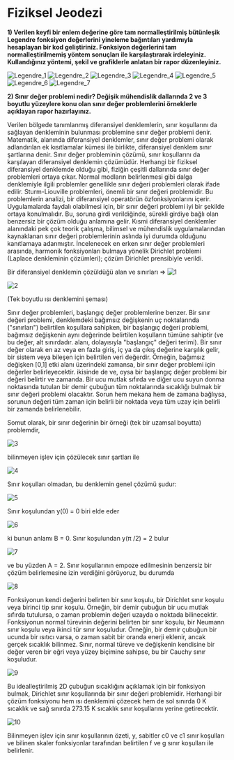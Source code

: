 # Fiziksel Jeodezi

 **1) Verilen keyfi bir enlem değerine göre tam normalleştirilmiş bütünleşik Legendre fonksiyon değerlerini yineleme bağıntıları yardımıyla hesaplayan bir kod geliştiriniz. Fonksiyon değerlerini tam normalleştirilmemiş yöntem sonuçları ile karşılaştırarak irdeleyiniz. Kullandığınız yöntemi, şekil ve grafiklerle anlatan bir rapor düzenleyiniz.**


![Legendre_1](https://i.imgur.com/1hnV9UI.png)
![Legendre_2](https://i.hizliresim.com/FPDEPH.png)
![Legendre_3](https://i.hizliresim.com/q6pzyD.png)
![Legendre_4](https://i.hizliresim.com/iZqZmp.png)
![Legendre_5](https://i.imgur.com/kWK9jrk.png)
![Legendre_6](https://i.hizliresim.com/fb6lY4.png)
![Legendre_7](https://i.imgur.com/foa21Gn.png)


 **2) Sınır değer problemi nedir? Değişik mühendislik dallarında 2 ve 3 boyutlu yüzeylere konu olan sınır değer problemlerini örneklerle açıklayan rapor hazırlayınız.**
 
 
Verilen bölgede tanımlanmış diferansiyel denklemlerin, sınır koşullarını da sağlayan denkleminin bulunması problemine sınır değer problemi denir.
Matematik, alanında diferansiyel denklemler, sınır değer problemi olarak adlandırılan ek kısıtlamalar kümesi ile birlikte, diferansiyel denklem sınır şartlarına denir. Sınır değer probleminin çözümü, sınır koşullarını da karşılayan diferansiyel denklemin çözümüdür.
Herhangi bir fiziksel diferansiyel denklemde olduğu gibi, fiziğin çeşitli dallarında sınır değer problemleri ortaya çıkar. Normal modların belirlenmesi gibi dalga denklemiyle ilgili problemler genellikle sınır değeri problemleri olarak ifade edilir. Sturm-Liouville problemleri, önemli bir sınır değeri problemidir. Bu problemlerin analizi, bir diferansiyel operatörün özfonksiyonlarını içerir.
Uygulamalarda faydalı olabilmesi için, bir sınır değeri problemi iyi bir şekilde ortaya konulmalıdır. Bu, soruna girdi verildiğinde, sürekli girdiye bağlı olan benzersiz bir çözüm olduğu anlamına gelir. Kısmi diferansiyel denklemler alanındaki pek çok teorik çalışma, bilimsel ve mühendislik uygulamalarından kaynaklanan sınır değeri problemlerinin aslında iyi durumda olduğunu kanıtlamaya adanmıştır.
İncelenecek en erken sınır değer problemleri arasında, harmonik fonksiyonları bulmaya yönelik Dirichlet problemi (Laplace denkleminin çözümleri); çözüm Dirichlet prensibiyle verildi.



Bir diferansiyel denklemin çözüldüğü alan ve sınırları => ![1](https://i.imgur.com/6ZgtYSm.jpg)







![2](https://i.hizliresim.com/PH68aj.jpg)

(Tek boyutlu ısı denklemini şeması)

Sınır değer problemleri, başlangıç değer problemlerine benzer. Bir sınır değeri problemi, denklemdeki bağımsız değişkenin uç noktalarında ("sınırları") belirtilen koşullara sahipken, bir başlangıç değeri problemi, bağımsız değişkenin aynı değerinde belirtilen koşulların tümüne sahiptir (ve bu değer, alt sınırdadır. alanı, dolayısıyla "başlangıç" değeri terimi). Bir sınır değer olarak en az veya en fazla giriş, iç ya da çıkış değerine karşılık gelir, bir sistem veya bileşen için belirtilen veri değerdir.
Örneğin, bağımsız değişken [0,1] etki alanı üzerindeki zamansa, bir sınır değer problemi için değerler belirleyecektir. ikisinde de ve, oysa bir başlangıç değer problemi bir değeri belirtir ve zamanda.
Bir ucu mutlak sıfırda ve diğer ucu suyun donma noktasında tutulan bir demir çubuğun tüm noktalarında sıcaklığı bulmak bir sınır değeri problemi olacaktır.
Sorun hem mekana hem de zamana bağlıysa, sorunun değeri tüm zaman için belirli bir noktada veya tüm uzay için belirli bir zamanda belirlenebilir.

Somut olarak, bir sınır değerinin bir örneği (tek bir uzamsal boyutta) problemdir,

![3](https://i.imgur.com/9oSTrIO.jpg)

bilinmeyen işlev için çözülecek sınır şartları ile

![4](https://i.hizliresim.com/hsScBI.jpg)

Sınır koşulları olmadan, bu denklemin genel çözümü şudur: 

![5](https://i.imgur.com/mokPbzU.jpg)

Sınır koşulundan y(0) = 0 biri elde eder

![6](https://i.hizliresim.com/bu6x4X.jpg)


ki bunun anlamı B = 0. Sınır koşulundan y(π /2) = 2 bulur

![7](https://i.imgur.com/H1YCSLM.jpg)

ve bu yüzden A = 2. Sınır koşullarının empoze edilmesinin benzersiz bir çözüm belirlemesine izin verdiğini görüyoruz, bu durumda 

![8](https://i.hizliresim.com/NUEpae.jpg)

Fonksiyonun kendi değerini belirten bir sınır koşulu, bir Dirichlet sınır koşulu veya birinci tip sınır koşulu. Örneğin, bir demir çubuğun bir ucu mutlak sıfırda tutulursa, o zaman problemin değeri uzayda o noktada bilinecektir.
Fonksiyonun normal türevinin değerini belirten bir sınır koşulu, bir Neumann sınır koşulu veya ikinci tür sınır koşuludur. Örneğin, bir demir çubuğun bir ucunda bir ısıtıcı varsa, o zaman sabit bir oranda enerji eklenir, ancak gerçek sıcaklık bilinmez.
Sınır, normal türeve ve değişkenin kendisine bir değer veren bir eğri veya yüzey biçimine sahipse, bu bir Cauchy sınır koşuludur.



![9](https://i.imgur.com/2KC68XY.jpg)




Bu idealleştirilmiş 2D çubuğun sıcaklığını açıklamak için bir fonksiyon bulmak, Dirichlet sınır koşullarında bir sınır değeri problemidir. Herhangi bir çözüm fonksiyonu hem ısı denklemini çözecek hem de sol sınırda 0 K sıcaklık ve sağ sınırda 273.15 K sıcaklık sınır koşullarını yerine getirecektir.



![10](https://i.hizliresim.com/GYdyYj.jpg)






Bilinmeyen işlev için sınır koşullarının özeti, y, sabitler c0 ve c1 sınır koşulları ve bilinen skaler fonksiyonlar tarafından belirtilen f ve g sınır koşulları ile belirlenir. 
